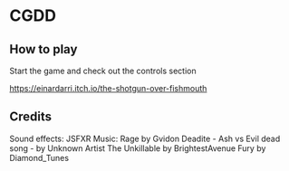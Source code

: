# CGDD

## How to play

Start the game and check out the controls section

https://einardarri.itch.io/the-shotgun-over-fishmouth

## Credits

Sound effects: JSFXR
Music:
    Rage by Gvidon
    Deadite - Ash vs Evil dead song - by Unknown Artist
    The Unkillable by BrightestAvenue
    Fury by Diamond_Tunes


